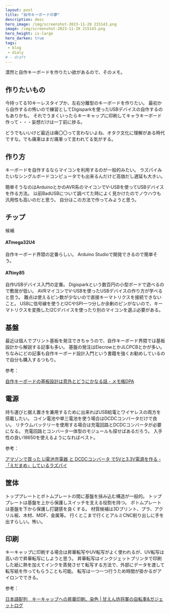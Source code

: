 ```yaml
---
layout: post
title: "自作キーボードの夢"
description: desc
hero_image: /img/screenshot-2023-11-20 215143.png
image: /img/screenshot-2023-11-20 215143.png
hero_height: is-large
hero_darken: true
tags:
 - blog
 - dialy
# - draft
---
```


漠然と自作キーボードを作りたい欲があるので、そのメモ。

## 作りたいもの

今持ってる10キーレスタイプか、左右分離型のキーボードを作りたい。
最初から自作するの怖いので練習としてDigisparkを使ったUSBデバイスの自作するのもありかも。
それでうまくいったらキーキャップに印刷してキャラキーボード作って・・・妄想だけは一丁前に捗る。

どうでもいいけど最近は痛〇〇って言わないよね、オタク文化に理解がある時代ですな。でも痛車はまだ痛車って言われてる気がする。

## 作り方

キーボードを自作するならマイコンを利用するのが一般的みたい。
ラズパイみたいなシングルボードコンピュータでも出来るんだけど高価だし遅延も大きい。

簡単そうなのはArduinoとかのAVR系のマイコンでV-USBを使ってUSBデバイスを作る方法。
以前BadUSBについて調べてた時によく見かけたのでノウハウも汎用性も高いのだと思う。
自分はこの方法で作ってみようと思う。

## チップ

候補

#### ATmega32U4

自作キーボード界隈の定番らしい。
Arduino Studioで開発できるので簡単そう。

#### ATtiny85

自作USBデバイス入門の定番。
Digisparkという数百円の小型ボードで遊べるので敷居が低い。
AVRマイコンでV-USBを使ったUSBデバイスの作り方が学べると思う。
難点は使えるピン数が少ないので直接キーマトリクスを接続できないこと。
USBに信号線を使うとI2CやSPI一つ分しか余剰のピンがないので、キーマトリクスを変換したI2Cデバイスを使ったり別のマイコンを選ぶ必要がある。

## 基盤

最近は個人でプリント基板を発注できちゃうので、自作キーボード界隈では基板設計から解説する記事も多い。
基盤の発注はElecrowとかJLCPCBとかが多い。
ちなみにどの記事も自作キーボード設計入門という書籍を強くお勧めしているので自分も購入するつもり。

参考：

[自作キーボードの基板設計は意外とどうにかなる話 - メモ帳DPA](https://de0.hatenablog.com/entry/2021/12/03/071653)


## 電源

持ち運びと据え置きを兼用するために出来ればUSB給電とワイヤレスの両方を搭載したい。
コイン電池や単三電池を使う場合はDCDCコンバータだけで良い。
リチウムバッテリーを使用する場合は充電回路とDCDCコンバータが必要になる。
充電回路とコンバータ一体型のモジュールも探せばあるだろう。
入手性の良い18650を使えるようになればベスト。

参考：

[アマゾンで買った Li電池充電器 と DCDCコンバータ で5Vと3.3V電源を作る - 「えだまめ」しているラズパイ](https://greensoybean.hatenablog.com/entry/2022/03/25/%E3%82%A2%E3%83%9E%E3%82%BE%E3%83%B3%E3%81%A7%E8%B2%B7%E3%81%A3%E3%81%9F_Li%E9%9B%BB%E6%B1%A0%E5%85%85%E9%9B%BB%E5%99%A8_%E3%81%A8_DCDC%E3%82%B3%E3%83%B3%E3%83%90%E3%83%BC%E3%82%BF_%E3%81%A75V)

## 筐体

トッププレートとボトムプレートの間に基盤を挟み込む構造が一般的。
トッププレートは基盤を上から保護しスイッチを支える役割を持つ。
ボトムプレートは基盤を下から保護し打鍵感を良くする。
材質候補は3Dプリント、プラ、アクリル板、木材、MDF、金属等。
行くとこまで行くとアルミCNC削り出しに手を出すらしい。怖い。


## 印刷

キーキャップに印刷する場合は昇華転写やUV転写がよく使われるが、UV転写は高いので昇華転写にしようと思う。
昇華転写はインクジェットプリンタで印刷した紙に熱を加えてインクを蒸発させて転写する方法で、外部にデータを渡して転写紙を作ってもらうことも可能。
転写は一つ一つ行うため時間が掛かるがアイロンでできる。

参考：

[日本語配列　キーキャップへの昇華印刷、染色 | 甘えん坊将軍の自転車&ガジェットログ](https://ameblo.jp/calappappa/entry-12799036505.html)
